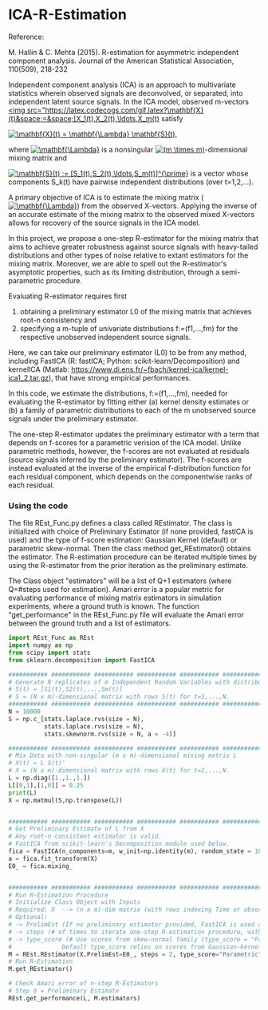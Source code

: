 # ICA-R-Estimation

Reference:

M. Hallin & C. Mehta (2015). R-estimation for asymmetric independent component analysis. Journal of the American Statistical Association, 110(509), 218-232 

Independent component analysis (ICA) is an approach to multivariate statistics wherein observed signals are deconvolved, or separated, into independent latent source signals. In the ICA model, observed m-vectors <a href="https://www.codecogs.com/eqnedit.php?latex=\mathbf{X}(t)&space;:=&space;[X_1(t),X_2(t),\ldots,X_m(t)]^{\prime}" target="_blank"><img src="https://latex.codecogs.com/gif.latex?\mathbf{X}(t)&space;=&space;[X_1(t),X_2(t),\ldots,X_m(t) satisfy 
  
 <a href="https://www.codecogs.com/eqnedit.php?latex=\mathbf{X}(t)&space;=&space;\mathbf{\Lambda}&space;\mathbf{S}(t)" target="_blank"><img src="https://latex.codecogs.com/gif.latex?\mathbf{X}(t)&space;=&space;\mathbf{\Lambda}&space;\mathbf{S}(t)" title="\mathbf{X}(t) = \mathbf{\Lambda} \mathbf{S}(t)" /></a>, 
 
where <a href="https://www.codecogs.com/eqnedit.php?latex=\mathbf{\Lambda}" target="_blank"><img src="https://latex.codecogs.com/gif.latex?\mathbf{\Lambda}" title="\mathbf{\Lambda}" /></a> is a nonsingular <a href="https://www.codecogs.com/eqnedit.php?latex=(m&space;\times&space;m)" target="_blank"><img src="https://latex.codecogs.com/gif.latex?(m&space;\times&space;m)" title="(m \times m)" /></a>-dimensional mixing matrix and 

<a href="https://www.codecogs.com/eqnedit.php?latex=\mathbf{S}(t)&space;:=&space;[S_1(t),S_2(t),\ldots,S_m(t)]^{\prime}" target="_blank"><img src="https://latex.codecogs.com/gif.latex?\mathbf{S}(t)&space;:=&space;[S_1(t),S_2(t),\ldots,S_m(t)]^{\prime}" title="\mathbf{S}(t) := [S_1(t),S_2(t),\ldots,S_m(t)]^{\prime}" /></a> is a vector whose components S_k(t) have pairwise independent distributions (over t=1,2,...). 

A primary objective of ICA is to estimate the mixing matrix (<a href="https://www.codecogs.com/eqnedit.php?latex=\mathbf{\Lambda}" target="_blank"><img src="https://latex.codecogs.com/gif.latex?\mathbf{\Lambda}" title="\mathbf{\Lambda}" /></a>) from the observed X-vectors. Applying the inverse of an accurate estimate of the mixing matrix to the observed mixed X-vectors allows for recovery of the source signals in the ICA model. 

In this project, we propose a one-step R-estimator for the mixing matrix that aims to achieve greater robustness against source signals with heavy-tailed distributions and other types of noise relative to extant estimators for the mixing matrix. Moreover, we are able to spell out the R-estimator's asymptotic properties, such as its limiting distribution, through a semi-parametric procedure.

Evaluating R-estimator requires first

1. obtaining a preliminary estimator L0 of the mixing matrix that achieves root-n consistency and
2. specifying a m-tuple of univariate distributions f:=(f1,...,fm) for the respective unobserved independent source signals.

Here, we can take our preliminary estimator (L0) to be from any method, including FastICA (R: fastICA; Python: scikit-learn/Decomposition) and kernelICA (Matlab: https://www.di.ens.fr/~fbach/kernel-ica/kernel-ica1_2.tar.gz), that have strong empirical performances.

In this code, we estimate the distributions, f:=(f1,...,fm), needed for evaluating the R-estimator by fitting either (a) kernel density estimates or (b) a family of parametric distributions to each of the m unobserved source signals under the preliminary estimator. 

The one-step R-estimator updates the preliminary estimator with a term that depends on f-scores for a parametric verision of the ICA model. Unlike parametric methods, however, the f-scores are not evaluated at residuals (source signals inferred by the preliminary estimator). The f-scores are instead evaluated at the inverse of the empirical f-distribution function for each residual component, which depends on the componentwise ranks of each residual. 

### Using the code
The file REst_Func.py defines a class called REstimator. The class is initialized with choice of Preliminary Estimator (if none provided, fastICA is used) and the type of f-score estimation: Gaussian Kernel (default) or parametric skew-normal. Then the class method get_REstimator() obtains the estimator. The R-estimation procedure can be iterated multiple times by using the R-estimator from the prior iteration as the preliminary estimate.

The Class object "estimators" will be a list of Q+1 estimators (where Q=#steps used for estimation). Amari error is a popular metric for evaluating performance of mixing matrix estimators in simulation experiments, where a ground truth is known. The function "get_performance" in the REst_Func.py file will evaluate the Amari error between the ground truth and a list of estimators.

```python
import REst_Func as REst
import numpy as np
from scipy import stats
from sklearn.decomposition import FastICA

########### ########### ########### ########### ########### ###########
# Generate N replicates of m Independent Random Variables with distributions g1,g2,g3
# S(t) = [S1(t),S2(t),...,Sm(t)] 
# S = (N x m)-dimensional matrix with rows S(t) for t=1,...,N.
########### ########### ########### ########### ########### ###########
N = 10000
S = np.c_[stats.laplace.rvs(size = N),
          stats.laplace.rvs(size = N),
          stats.skewnorm.rvs(size = N, a = -4)]

########### ########### ########### ########### ########### ###########
# Mix Data with non-singular (m x m)-dimensional mixing matrix L
# X(t) = L S(t)'
# X = (N x m)-dimensional matrix with rows X(t) for t=1,...,N.
L = np.diag([1.,1.,1.])
L[[0,1],[1,0]] = 0.25
print(L)
X = np.matmul(S,np.transpose(L))


########### ########### ########### ########### ########### ###########
# Get Preliminary Estimate of L from X
# Any root-n consistent estimator is valid.
# FastICA from scikit-learn's Decomposition module used below.
fica = FastICA(n_components=m, w_init=np.identity(m), random_state = 100)
a = fica.fit_transform(X)
E0_ = fica.mixing_


########### ########### ########### ########### ########### ###########
# Run R-Estimation Procedure
# Initialize Class Object with Inputs
# Required: X  --> (n x m)-dim matrix (with rows indexing Time or observation)
# Optional: 
# -> PrelimEst (If no preliminary estimator provided, FastICA is used as default.)
# -> steps (# of times to iterate one-step R-estimation procedure, with step 0 = PrelimEst)
# -> type_score (# Use scores from skew-normal family (type_score = "Parametric".
#              Default type_score relies on scores from Gaussian-kernel density estimates)
M = REst.REstimator(X,PrelimEst=E0_, steps = 2, type_score="Parametric")
# Run R-Estimation
M.get_REstimator()

# Check Amari error of n-step R-Estimators
# Step 0 = Preliminary Estimate
REst.get_performance(L, M.estimators)

```
